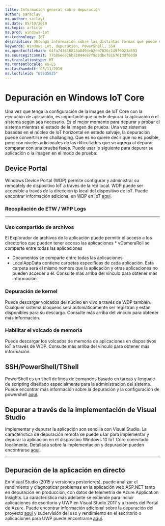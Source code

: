 ```yaml
---
title: Información general sobre depuración
author: saraclay
ms.author: saclayt
ms.date: 05/10/2019
ms.topic: article
ms.prod: windows-iot
ms.technology: IoT
description: Obtenga información sobre las distintas formas que puede depurar Windows 10 IoT Core.
keywords: Windows iot, depuración, PowerShell, SSH
ms.openlocfilehash: 64fa743416823a849deb2cb7826c149f9023a893
ms.sourcegitcommit: 77b86eee2bba3844e87f9d3dbef816761ddf0dd9
ms.translationtype: MT
ms.contentlocale: es-ES
ms.lasthandoff: 05/11/2019
ms.locfileid: "65535835"
---
```

# <a name="debugging-on-windows-iot-core"></a>Depuración en Windows IoT Core
Una vez que tenga la configuración de la imagen de IoT Core con la ejecución de aplicación, es importante que puede depurar la aplicación o el sistema según sea necesario. Es el mejor momento para depurar y probar el sistema mientras el estado de la imagen de prueba. Una vez sistemas basadas en el núcleo de IoT horizontal en estado salvaje, la depuración puede convertirse en challanging. Que es no quiere decir que no es posible, pero con niveles adicionales de las dificultades que se agrega al depurar comparar con una prueba fases. Puede usar lo siguiente para depurar su aplicación o la imagen en el modo de prueba:

## <a name="device-portal"></a>Device Portal
Windows Device Portal (WDP) permite configurar y administrar su remoately de dispositivo IoT a través de la red local. WDP puede ser accesible a través de la dirección ip local del dispositivo de IoT. Puede encontrar información adicional en WDP en IoT [aquí](https://docs.microsoft.com/en-us/windows/iot-core/manage-your-device/DevicePortal).

### <a name="collecting-etw--wpp-logs"></a>Recopilación de ETW / WPP Logs 
-----

### <a name="file-sharing"></a>Uso compartido de archivos
El Explorador de archivos de la aplicación puede permitir el acceso a los directorios que pueden tener acceso las aplicaciones * vCameraRoll se comparte entre todas las aplicaciones
* Documentos se comparte entre todas las aplicaciones
* LocalAppData contiene carpetas específicas de cada aplicación. Esta carpeta será el mismo nombre que la aplicación y otras aplicaciones no pueden acceder a él.
Consulte más arriba del vínculo para obtener más información.

### <a name="kernel-debug"></a>Depuración de kernel
Puede descargar volcados del núcleo en vivo a través de WDP también. Cualquier sistema bloqueos será automáticamente ser registran y están disponibles para su descarga. Consulte más arriba del vínculo para obtener más información.

### <a name="enable-crash-dump"></a>Habilitar el volcado de memoria
Puede descargar los volcados de memoria de aplicaciones en dispositivos IoT a través de WDP. Consulte más arriba del vínculo para obtener más información.

## <a name="sshpowershelltshell"></a>SSH/PowerShell/TShell
PowerShell es un shell de línea de comandos basado en tareas y lenguaje de scripting diseñado especialmente para la administración del sistema. Puede encontrar más información sobre la depuración y la configuración de powershell [aquí](../connect-your-device/powershell.md).

## <a name="debug-through-visual-studio-deployment"></a>Depurar a través de la implementación de Visual Studio
Implementar y depurar la aplicación son sencilla con Visual Studio. La característica de depuración remota se puede usar para implementar y depurar la aplicación en el dispositivo Windows 10 IoT Core conectado localmente. Detallada sobre la implementación y depuración pueden encontrarse [aquí](../develop-your-app/RemoteDebugging.md).

-----
## <a name="live-app-debug"></a>Depuración de la aplicación en directo
En Visual Studio (2015 y versiones posteriores), puede analizar el rendimiento y diagnosticar problemas en la aplicación web ASP.NET tanto en depuración en producción, con datos de telemetría de Azure Application Insights. La característica más adelante se extiende para incluir aplicaciones de escritorio y UWP en Visual Studio 2017 y a través del Portal de Azure. Puede encontrar información adicional sobre la depuración del proyecto [aquí](https://docs.microsoft.com/en-us/azure/azure-monitor/app/visual-studio) y supervisión del uso y rendimiento en el escritorio o aplicaciones para UWP puede encontrarse [aquí](https://docs.microsoft.com/en-us/azure/azure-monitor/app/windows-desktop).
